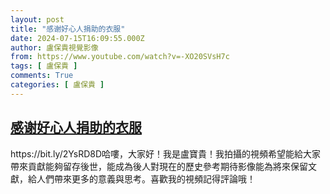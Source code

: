 ```yaml
---
layout: post
title: "感谢好心人捐助的衣服"
date: 2024-07-15T16:09:55.000Z
author: 盧保貴視覺影像
from: https://www.youtube.com/watch?v=-XO20SVsH7c
tags: [ 盧保貴 ]
comments: True
categories: [ 盧保貴 ]
---
```

<!--1721059795000-->
[感谢好心人捐助的衣服](https://www.youtube.com/watch?v=-XO20SVsH7c)
------

<div>
https://bit.ly/2YsRD8D哈嘍，大家好！我是盧寶貴！我拍攝的視頻希望能給大家帶來貢獻能夠留存後世，能成為後人對現在的歷史參考期待影像能為將來保留文獻，給人們帶來更多的意義與思考。喜歡我的視頻記得評論哦！
</div>
